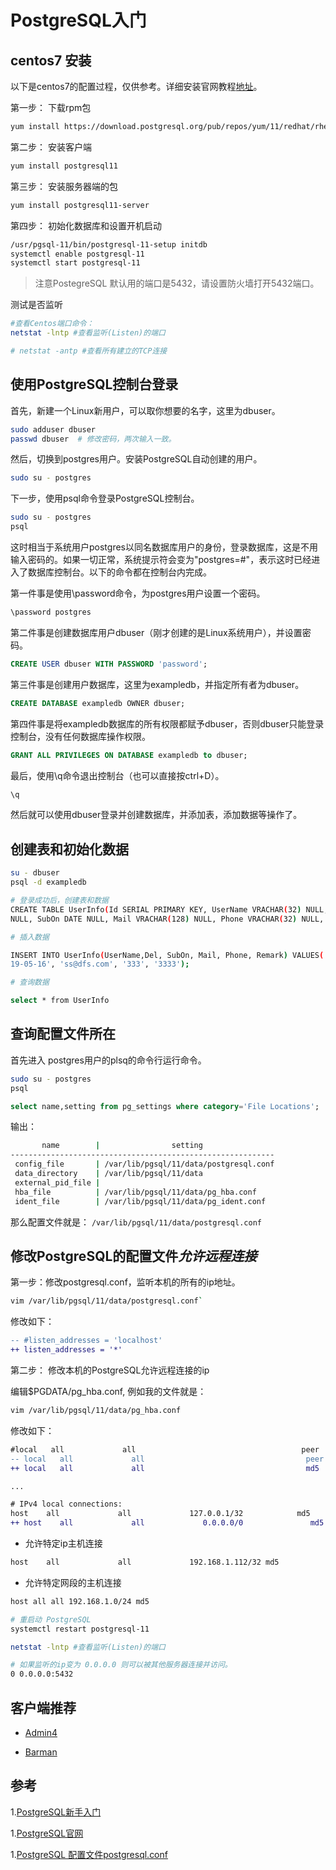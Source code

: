 # PostgreSQL入门

## centos7 安装

以下是centos7的配置过程，仅供参考。详细安装官网教程[地址](https://www.postgresql.org/download/linux/redhat/)。

第一步： 下载rpm包

```sh
yum install https://download.postgresql.org/pub/repos/yum/11/redhat/rhel-7-x86_64/pgdg-centos11-11-2.noarch.rpm
```

第二步： 安装客户端

```sh
yum install postgresql11
```

第三步： 安装服务器端的包

```sh
yum install postgresql11-server
```

第四步： 初始化数据库和设置开机启动

```sh
/usr/pgsql-11/bin/postgresql-11-setup initdb
systemctl enable postgresql-11
systemctl start postgresql-11
```

> 注意PostegreSQL 默认用的端口是5432，请设置防火墙打开5432端口。

测试是否监听

```sh
#查看Centos端口命令：
netstat -lntp #查看监听(Listen)的端口

# netstat -antp #查看所有建立的TCP连接
```

## 使用PostgreSQL控制台登录

首先，新建一个Linux新用户，可以取你想要的名字，这里为dbuser。

```sh
sudo adduser dbuser
passwd dbuser  # 修改密码，两次输入一致。
```

然后，切换到postgres用户。安装PostgreSQL自动创建的用户。

```sh
sudo su - postgres
```

下一步，使用psql命令登录PostgreSQL控制台。

```sh
sudo su - postgres
psql
```

这时相当于系统用户postgres以同名数据库用户的身份，登录数据库，这是不用输入密码的。如果一切正常，系统提示符会变为"postgres=#"，表示这时已经进入了数据库控制台。以下的命令都在控制台内完成。

第一件事是使用\password命令，为postgres用户设置一个密码。

```sh
\password postgres
```

第二件事是创建数据库用户dbuser（刚才创建的是Linux系统用户），并设置密码。

```sql
CREATE USER dbuser WITH PASSWORD 'password';
```

第三件事是创建用户数据库，这里为exampledb，并指定所有者为dbuser。

```sql
CREATE DATABASE exampledb OWNER dbuser;
```

第四件事是将exampledb数据库的所有权限都赋予dbuser，否则dbuser只能登录控制台，没有任何数据库操作权限。

```sql
GRANT ALL PRIVILEGES ON DATABASE exampledb to dbuser;
```

最后，使用\q命令退出控制台（也可以直接按ctrl+D）。

```sh
\q
```

然后就可以使用dbuser登录并创建数据库，并添加表，添加数据等操作了。

## 创建表和初始化数据

```sh
su - dbuser
psql -d exampledb

# 登录成功后，创建表和数据
CREATE TABLE UserInfo(Id SERIAL PRIMARY KEY, UserName VRACHAR(32) NULL, Del SMALLINT
NULL, SubOn DATE NULL, Mail VRACHAR(128) NULL, Phone VRACHAR(32) NULL, Remark VRACHAR(64) NULL);

# 插入数据

INSERT INTO UserInfo(UserName,Del, SubOn, Mail, Phone, Remark) VALUES('laoma', 0, '20
19-05-16', 'ss@dfs.com', '333', '3333');

# 查询数据

select * from UserInfo
```

## 查询配置文件所在

首先进入 postgres用户的plsq的命令行运行命令。

```sh
sudo su - postgres
psql
```

```sql
select name,setting from pg_settings where category='File Locations';
```

输出：

```sh
       name        |                setting
-----------------------------------------------------------
 config_file       | /var/lib/pgsql/11/data/postgresql.conf
 data_directory    | /var/lib/pgsql/11/data
 external_pid_file |
 hba_file          | /var/lib/pgsql/11/data/pg_hba.conf
 ident_file        | /var/lib/pgsql/11/data/pg_ident.conf
```

那么配置文件就是： `/var/lib/pgsql/11/data/postgresql.conf`

## 修改PostgreSQL的配置文件*允许远程连接*

第一步：修改postgresql.conf，监听本机的所有的ip地址。

```sh
vim /var/lib/pgsql/11/data/postgresql.conf`
```

修改如下：

```diff
-- #listen_addresses = 'localhost'
++ listen_addresses = '*'  
```

第二步： 修改本机的PostgreSQL允许远程连接的ip

编辑$PGDATA/pg_hba.conf, 例如我的文件就是：

```sh
vim /var/lib/pgsql/11/data/pg_hba.conf
```

修改如下：

```diff
#local   all             all                                     peer
-- local   all             all                                    peer
++ local   all             all                                    md5

...

# IPv4 local connections:
host    all             all             127.0.0.1/32            md5
++ host    all             all             0.0.0.0/0               md5
```

- 允许特定ip主机连接

```sh
host    all             all             192.168.1.112/32 md5
```

- 允许特定网段的主机连接

```sh
host all all 192.168.1.0/24 md5
```

```sh
# 重启动 PostgreSQL
systemctl restart postgresql-11

netstat -lntp #查看监听(Listen)的端口

# 如果监听的ip变为 0.0.0.0 则可以被其他服务器连接并访问。
0 0.0.0.0:5432
```

## 客户端推荐

- [Admin4](http://www.admin4.org/)

- [Barman](https://www.pgbarman.org/index.html)

## 参考

1.[PostgreSQL新手入门](http://www.ruanyifeng.com/blog/2013/12/getting_started_with_postgresql.html)

1.[PostgreSQL官网](https://www.postgresql.org/download/linux/redhat/)

1.[PostgreSQL 配置文件postgresql.conf](https://blog.csdn.net/syshzbtt/article/details/80953963)
